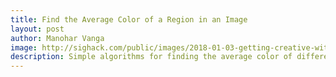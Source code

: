 ```yaml
---
title: Find the Average Color of a Region in an Image
layout: post
author: Manohar Vanga
image: http://sighack.com/public/images/2018-01-03-getting-creative-with-perlin-noise-fields/example-4.png
description: Simple algorithms for finding the average color of different types of regions in images.
---
```

